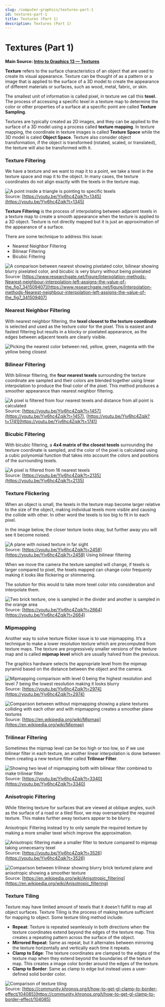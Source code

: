 ```yaml
---
slug: /computer-graphics/textures-part-1
id: textures-part-1
title: Textures (Part 1)
description: Textures (Part 1)
---
```


# Textures (Part 1)

**Main Source: [Intro to Graphics 13 — Textures](https://youtu.be/Yjv6hc4Zqjk)**

**Texture** refers to the surface characteristics of an object that are used to create its visual appearance. Texture can be thought of as a pattern or a image that is applied to the surface of a 3D model to create the appearance of different materials or surfaces, such as wood, metal, fabric, or skin.

The smallest unit of information is called pixel, in texture we call this **texel.** The process of accessing a specific texel in a texture map to determine the color or other properties of a surface at a specific point are called **Texture Sampling**.

Textures are typically created as 2D images, and they can be applied to the surface of a 3D model using a process called **texture mapping**. In texture mapping, the coordinate in texture images is called **Texture Space** while the 3D model is caled **Object Space**. Texture also consider object transformation, if the object is transformed (rotated, scaled, or translated), the texture will also be transformed with it.

### Texture Filtering

We have a texture and we want to map it to a point, we take a texel in the texture space and map it to the object. In many cases, the texture coordinates do not align exactly with the texels in the texture map.

![A point inside a triangle is pointing to specific texels](./texture-filtering.png)  
Source: [https://youtu.be/Yjv6hc4Zqjk?t=1345](https://youtu.be/Yjv6hc4Zqjk?t=1345)

**Texture Filtering** is the process of interpolating between adjacent texels in a texture map to create a smooth appearance when the texture is applied to a 3D object. Texture is not directly mapped but it is just an approximation of the appearance of a surface.

There are some technique to address this issue:

- Nearest Neighbor Filtering
- Bilinear Filtering
- Bicubic Filtering

![A comparison between nearest showing pixelated color, bilinear showing blurry pixelated color, and bicubic is very blurry without being pixelated](./textures-filtering-types.png)  
Source: [https://www.researchgate.net/figure/Interpolation-methods-Nearest-neighbour-interpolation-left-assigns-the-value-of-the_fig7_341509407](https://www.researchgate.net/figure/Interpolation-methods-Nearest-neighbour-interpolation-left-assigns-the-value-of-the_fig7_341509407)

### Nearest Neighbor Filtering

With nearest neighbor filtering, the **texel closest to the texture coordinate** is selected and used as the texture color for the pixel. This is easiest and fastest filtering but results in a blocky or pixelated appearance, as the edges between adjacent texels are clearly visible.

![Picking the nearest color between red, yellow, green, magenta with the yellow being closest](./nearest-filtering.png)

### Bilinear Filtering

With bilinear filtering, the **four nearest texels** surrounding the texture coordinate are sampled and their colors are blended together using linear interpolation to produce the final color of the pixel. This method produces a smoother appearance than nearest neighbor filtering.

![A pixel is filtered from four nearest texels and distance from all point is calculated](./bilinear-filtering.png)  
Source: [https://youtu.be/Yjv6hc4Zqjk?t=1457](https://youtu.be/Yjv6hc4Zqjk?t=1457), [https://youtu.be/Yjv6hc4Zqjk?t=1741](https://youtu.be/Yjv6hc4Zqjk?t=1741)

### Bicubic Filtering

With bicubic filtering, a **4x4 matrix of the closest texels** surrounding the texture coordinate is sampled, and the color of the pixel is calculated using a cubic polynomial function that takes into account the colors and positions of the surrounding texels.

![A pixel is filtered from 16 nearest texels](./bicubic-filtering.png)  
Source: [https://youtu.be/Yjv6hc4Zqjk?t=2135](https://youtu.be/Yjv6hc4Zqjk?t=2135)

### Texture Flickering

When an object is small, the texels in the texture map become larger relative to the size of the object, making individual texels more visible and causing the collide with other. In other word the texels is too big to fit in to each pixel.

In the image below, the closer texture looks okay, but further away you will see it become noised.

![A plane with noised texture in far sight](./texture-flickering.png)  
Source: [https://youtu.be/Yjv6hc4Zqjk?t=2458](https://youtu.be/Yjv6hc4Zqjk?t=2458)
Using bilinear filtering

When we move the camera the texture sampled will change, if texels is larger compared to pixel, the texels mapped can change color frequenly making it looks like flickering or shimmering.

The solution for this would to take more texel color into consideration and interpolate them.

![Two brick texture, one is sampled in the divider and another is sampled in the orange area](./texture-flickering-problem.png)  
Source: [https://youtu.be/Yjv6hc4Zqjk?t=2664](https://youtu.be/Yjv6hc4Zqjk?t=2664)

### Mipmapping

Another way to solve texture flicker issue is to use mipmapping. It’s a technique to make a lower resolution texture which are precomputed from texture maps. The texture are progressively smaller versions of the texture map and is called **mipmap level** which are usually halved from the previous.

The graphics hardware selects the appropriate level from the mipmap pyramid based on the distance between the object and the camera.

![Mipmapping comparison with level 0 being the highest resolution and level 7 being the lowest resolution making it looks blurry](./mipmapping.png)  
Source: [https://youtu.be/Yjv6hc4Zqjk?t=2974](https://youtu.be/Yjv6hc4Zqjk?t=2974)

![Comparison between without mipmapping showing a plane textures colliding with each other and with mipmapping creates a smoother plane textures](./mipmapping-comparison.png)  
Source: [https://en.wikipedia.org/wiki/Mipmap](https://en.wikipedia.org/wiki/Mipmap)

### Trilinear Filtering

Sometimes the mipmap level can be too high or too low, so if we use bilinear filter in each texture, an another linear interpolation is done between them creating a new texture filter called **Trilinear Filter**.

![Showing two level of mipmapping both with bilinear filter combined to make trilinear filter](./trilinear-filter.png)  
Source: [https://youtu.be/Yjv6hc4Zqjk?t=3340](https://youtu.be/Yjv6hc4Zqjk?t=3340)

### Anisotropic Filtering

While filtering texture for surfaces that are viewed at oblique angles, such as the surface of a road or a tiled floor, we may oversampled the required texture. This makes further away textuers appear to be blurry.

Anisotropic Filtering instead try to only sample the required texture by making a more smaller texel which improve the approximation.

![Anisotropic filtering make a smaller filter to texture compared to mipmap taking unnecesarry texel](./anisotropic-filtering.png)  
Source: [https://youtu.be/Yjv6hc4Zqjk?t=3526](https://youtu.be/Yjv6hc4Zqjk?t=3526)

![Comparison between trilinear showing blurry brick textured plane and anisotropic showing a smoother texture](./anisotropic-filtering-comparison.png)  
Source: [https://en.wikipedia.org/wiki/Anisotropic_filtering](https://en.wikipedia.org/wiki/Anisotropic_filtering)

### Texture Tiling

Texture may have limited amount of texels that it doesn’t fulfill to map all object surfaces. Texture Tiling is the process of making texture sufficient for mapping to object. Some texture tiling method include:

- **Repeat**: Texture is repeated seamlessly in both directions when the texture coordinates extend beyond the edges of the texture map. This creates a repeating pattern across the surface of the object.
- **Mirrored Repeat**: Same as repeat, but it alternates between mirroring the texture horizontally and vertically each time it repeats.
- **Clamp to Edge**: The texture coordinates are clamped to the edges of the texture map when they extend beyond the boundaries of the texture map. This creates a image color border around the edges of the texture.
- **Clamp to Border**: Same as clamp to edge but instead uses a user-defined solid border color.

![Comparison of texture tiling](./texture-tiling.png)  
Source: [https://community.khronos.org/t/how-to-get-gl-clamp-to-border-effect/104085](https://community.khronos.org/t/how-to-get-gl-clamp-to-border-effect/104085)
